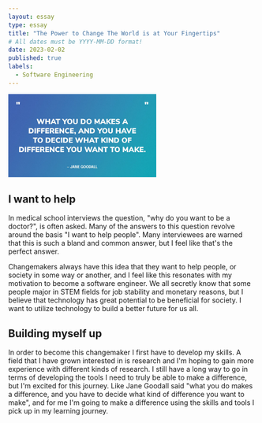 ```yaml
---
layout: essay
type: essay
title: "The Power to Change The World is at Your Fingertips"
# All dates must be YYYY-MM-DD format!
date: 2023-02-02
published: true
labels:
  - Software Engineering
---
```

<img width="300px" class="rounded float-start pe-4" src="../img/makeADifference/janeGoodall.jpeg">

## I want to help

In medical school interviews the question, "why do you want to be a doctor?", is often asked. Many of the answers to this question revolve around the basis "I want to help people". Many interviewees are warned that this is such a bland and common answer, but I feel like that's the perfect answer. 

Changemakers always have this idea that they want to help people, or society in some way or another, and I feel like this resonates with my motivation to become a software engineer. We all secretly know that some people major in STEM fields for  job stability and monetary reasons, but I believe that technology has great potential to be beneficial for society. I want to utilize technology to build a better future for us all.


## Building myself up

In order to become this changemaker I first have to develop my skills. A field that I have grown interested in is research and I'm hoping to gain more experience with different kinds of research. I still have a long way to go in terms of developing the tools I need to truly be able to make a difference, but I'm excited for this journey. Like Jane Goodall said "what you do makes a difference, and you have to decide what kind of difference you want to make", and for me I'm going to make a difference using the skills and tools I pick up in my learning journey.




